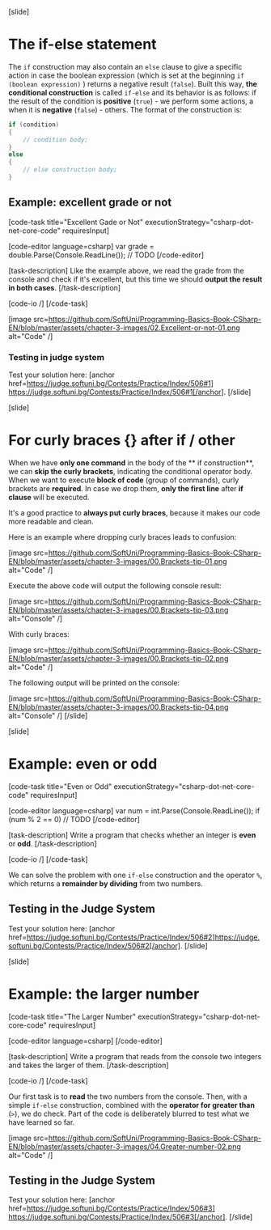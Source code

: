[slide]
# The if-else statement

The `if` construction may also contain an `else` clause to give a specific action in case the boolean expression (which is set at the beginning `if (boolean expression)` ) returns a negative result (`false`). Built this way, **the conditional construction** is called `if-else` and its behavior is as follows: if the result of the condition is **positive** (`true`) - we perform some actions, a when it is **negative** (`false`) - others. The format of the construction is:

```csharp
if (condition)
{
    // condition body;
}
else
{
    // еlse construction body;
}

```

## Example: excellent grade or not

[code-task title="Excellent Gade or Not" executionStrategy="csharp-dot-net-core-code" requiresInput]

[code-editor language=csharp]
var grade = double.Parse(Console.ReadLine());
// TODO
[/code-editor]

[task-description]
Like the example above, we read the grade from the console and check if it's excellent, but this time we should **output the result in both cases**.
[/task-description]

[code-io /]
[/code-task]

[image src=https://github.com/SoftUni/Programming-Basics-Book-CSharp-EN/blob/master/assets/chapter-3-images/02.Excellent-or-not-01.png alt="Code" /]

### Testing in judge system

Test your solution here: [anchor href=https://judge.softuni.bg/Contests/Practice/Index/506#1]           https://judge.softuni.bg/Contests/Practice/Index/506#1[/anchor].
[/slide]

[slide]
# For curly braces {} after if / other

When we have **only one command** in the body of the ** if construction**, we can **skip the curly brackets**, indicating the conditional operator body. When we want to execute **block of code** (group of commands), curly brackets are **required**. In case we drop them, **only the first line**  after **if clause** will be executed.

It's a good practice to **always put curly braces**, because it makes our code more readable and clean.

Here is an example where dropping curly braces leads to confusion:

[image src=https://github.com/SoftUni/Programming-Basics-Book-CSharp-EN/blob/master/assets/chapter-3-images/00.Brackets-tip-01.png alt="Code" /]

Execute the above code will output the following console result:

[image src=https://github.com/SoftUni/Programming-Basics-Book-CSharp-EN/blob/master/assets/chapter-3-images/00.Brackets-tip-03.png alt="Console" /]

With curly braces:

[image src=https://github.com/SoftUni/Programming-Basics-Book-CSharp-EN/blob/master/assets/chapter-3-images/00.Brackets-tip-02.png alt="Code" /]

The following output will be printed on the console:

[image src=https://github.com/SoftUni/Programming-Basics-Book-CSharp-EN/blob/master/assets/chapter-3-images/00.Brackets-tip-04.png alt="Console" /]
[/slide]

[slide]
# Example: even or odd

[code-task title="Even or Odd" executionStrategy="csharp-dot-net-core-code" requiresInput]

[code-editor language=csharp]
var num = int.Parse(Console.ReadLine());
if (num % 2 == 0)
// TODO
[/code-editor]

[task-description]
Write a program that checks whether an integer is **even** or **odd**.
[/task-description]

[code-io /]
[/code-task]

We can solve the problem with one `if-else` construction and the operator `%`, which returns a **remainder by dividing** from two numbers.

## Testing in the Judge System

Test your solution here: [anchor href=https://judge.softuni.bg/Contests/Practice/Index/506#2]https://judge.softuni.bg/Contests/Practice/Index/506#2[/anchor].
[/slide]

[slide]
# Example: the larger number

[code-task title="The Larger Number" executionStrategy="csharp-dot-net-core-code" requiresInput]

[code-editor language=csharp]
[/code-editor]

[task-description]
Write a program that reads from the console two integers and takes the larger of them.
[/task-description]

[code-io /]
[/code-task]		

Our first task is to **read** the two numbers from the console. Then, with a simple `if-else` construction, combined with the **operator for greater than** (`>`), we do check. Part of the code is deliberately blurred to test what we have learned so far.

[image src=https://github.com/SoftUni/Programming-Basics-Book-CSharp-EN/blob/master/assets/chapter-3-images/04.Greater-number-02.png alt="Code" /]

## Testing in the Judge System

Test your solution here: [anchor href=https://judge.softuni.bg/Contests/Practice/Index/506#3]           https://judge.softuni.bg/Contests/Practice/Index/506#3[/anchor].
[/slide]
